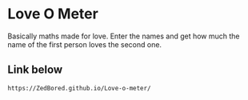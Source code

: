 # Love O Meter
Basically maths made for love. Enter the names and get how much the name of the first person loves the second one.

## Link below

```
https://ZedBored.github.io/Love-o-meter/
```
